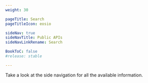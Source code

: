 ```yaml
---
weight: 30

pageTitle: Search
pageTitleIcon: eosio

sideNav: true
sideNavTitle: Public APIs
sideNavLinkRename: Search

BookToC: false
#release: stable

---
```


Take a look at the side navigation for all the available information.
